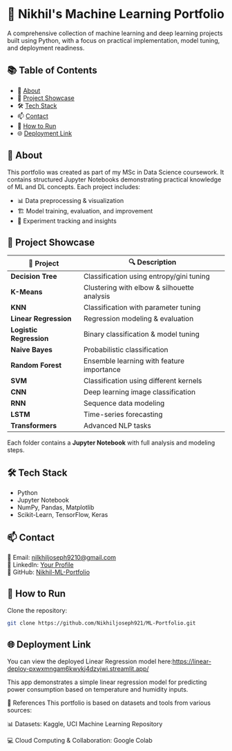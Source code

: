 # 🧠 Nikhil's Machine Learning Portfolio  
A comprehensive collection of machine learning and deep learning projects built using Python, with a focus on practical implementation, model tuning, and deployment readiness.

## 📚 Table of Contents  
- 📌 [About](#📌about)  
- 📂 [Project Showcase](#project-showcase)  
- 🛠 [Tech Stack](#tech-stack)
- 📫 [Contact](#contact)  
- 🚀 [How to Run](#how-to-run)
- 🌐 [Deployment Link](#deployment-link) 


## 📌 About  
This portfolio was created as part of my MSc in Data Science coursework. It contains structured Jupyter Notebooks demonstrating practical knowledge of ML and DL concepts. Each project includes:  
- 📊 Data preprocessing & visualization  
- 🏗 Model training, evaluation, and improvement  
- 📝 Experiment tracking and insights  

## 📂 Project Showcase  
| 📁 Project | 🔍 Description |  
|-----------|---------------|  
| **Decision Tree** | Classification using entropy/gini tuning |  
| **K-Means** | Clustering with elbow & silhouette analysis |  
| **KNN** | Classification with parameter tuning |  
| **Linear Regression** | Regression modeling & evaluation |  
| **Logistic Regression** | Binary classification & model tuning |  
| **Naive Bayes** | Probabilistic classification |  
| **Random Forest** | Ensemble learning with feature importance |  
| **SVM** | Classification using different kernels |  
| **CNN** | Deep learning image classification |  
| **RNN** | Sequence data modeling |  
| **LSTM** | Time-series forecasting |  
| **Transformers** | Advanced NLP tasks |  

Each folder contains a **Jupyter Notebook** with full analysis and modeling steps.

## 🛠 Tech Stack  
- Python  
- Jupyter Notebook  
- NumPy, Pandas, Matplotlib  
- Scikit-Learn, TensorFlow, Keras

## 📫 Contact  
📧 Email: nilkhiljoseph9210@gmail.com  
🔗 LinkedIn: [Your Profile]((https://www.linkedin.com/in/nikhil-joseph-/))   
📂 GitHub: [Nikhil-ML-Portfolio](https://github.com/Nikhiljoseph921/ML-Portfolio)  


## 🚀 How to Run  
Clone the repository:  
```bash
git clone https://github.com/Nikhiljoseph921/ML-Portfolio.git
```

## 🌐 Deployment Link
You can view the deployed Linear Regression model here:https://linear-deploy-pxwxmngam6kwykj4dzyiwi.streamlit.app/

This app demonstrates a simple linear regression model for predicting power consumption based on temperature and humidity inputs.

📖 References
This portfolio is based on datasets and tools from various sources:

📊 Datasets: Kaggle, UCI Machine Learning Repository

💻 Cloud Computing & Collaboration: Google Colab



